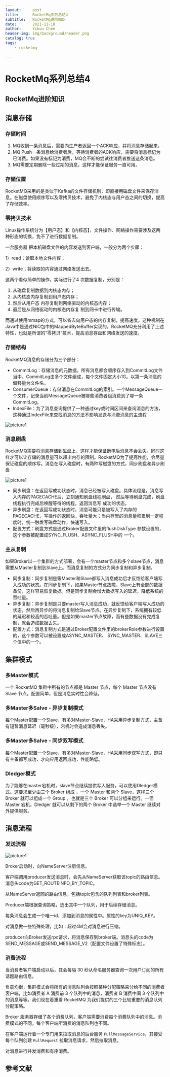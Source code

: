 ```yaml
---
layout:     post
title:      RocketMq系列总结4
subtitle:   RocketMq进阶知识
date:       2021-11-10
author:     Yikun Chen
header-img: img/background/header.png
catalog: true
tags:
    - rocketmq

---
```



# RocketMq系列总结4

RocketMq进阶知识
--

## 消息存储

### 存储时间

1. MQ收到一条消息后，需要向生产者返回一个ACK响应，并将消息存储起来。
2. MQ Push一条消息给消费者后，等待消费者的ACK响应，需要将消息标记为已消费。如果没有标记为消费，MQ会不断的尝试往消费者推送这条消息。
3. MQ需要定期删除一些过期的消息，这样才能保证服务一直可用。

### 存储位置

RocketMQ采用的是类似于Kafka的文件存储机制，即直接用磁盘文件来保存消息。在磁盘使用顺序写以及零拷贝技术，避免了内核态与用户态之间的切换，提高了存储效率。

### 零拷贝技术

Linux操作系统分为【用户态】和【内核态】，文件操作、网络操作需要涉及这两种形态的切换，免不了进行数据复制。

一台服务器 把本机磁盘文件的内容发送到客户端，一般分为两个步骤：

1）read；读取本地文件内容；

2）write；将读取的内容通过网络发送出去。

这两个看似简单的操作，实际进行了4 次数据复制，分别是：

1. 从磁盘复制数据到内核态内存；
2. 从内核态内存复制到用户态内存；
3. 然后从用户态 内存复制到网络驱动的内核态内存；
4. 最后是从网络驱动的内核态内存复 制到网卡中进行传输。

而通过使用mmap的方式，可以省去向用户态的内存复制，提高速度。这种机制在Java中是通过NIO包中的MappedByteBuffer实现的。RocketMQ充分利用了上述特性，也就是所谓的“零拷贝”技术，提高消息存盘和网络发送的速度。

### 存储结构

RocketMQ消息的存储分为三个部分：

- CommitLog：存储消息的元数据。所有消息都会顺序存入到CommitLog文件当中。CommitLog由多个文件组成，每个文件固定大小1G。以第一条消息的偏移量为文件名。
- ConsumerQueue：存储消息在CommitLog的索引。一个MessageQueue一个文件，记录当前MessageQueue被哪些消费者组消费到了哪一条CommitLog。
- IndexFile：为了消息查询提供了一种通过key或时间区间来查询消息的方法，这种通过IndexFile来查找消息的方法不影响发送与消费消息的主流程

![picture1](/img/rocketmq/save.png)

### 消息刷盘

RocketMQ需要将消息存储到磁盘上，这样才能保证断电后消息不会丢失。同时这样才可以让存储的消息量可以超出内存的限制。RocketMQ为了提高性能，会尽量保证磁盘的顺序写。消息在写入磁盘时，有两种写磁盘的方式，同步刷盘和异步刷盘

![picture1](/img/rocketmq/shuapan.png)

- 同步刷盘：在返回写成功状态时，消息已经被写入磁盘。具体流程是，消息写入内存的PAGECACHE后，立刻通知刷盘线程刷盘， 然后等待刷盘完成，刷盘线程执行完成后唤醒等待的线程，返回消息写 成功的状态。
- 异步刷盘：在返回写成功状态时，消息可能只是被写入了内存的PAGECACHE，写操作的返回快，吞吐量大；当内存里的消息量积累到一定程度时，统一触发写磁盘动作，快速写入。
- 配置方式：刷盘方式是通过Broker配置文件里的flushDiskType 参数设置的，这个参数被配置成SYNC_FLUSH、ASYNC_FLUSH中的 一个。

### 主从复制

如果Broker以一个集群的方式部署，会有一个master节点和多个slave节点，消息需要从Master复制到Slave上。而消息复制的方式分为同步复制和异步复制。

- 同步复制：同步复制是等Master和Slave都写入消息成功后才反馈给客户端写入成功的状态。在同步复制下，如果Master节点故障，Slave上有全部的数据备份，这样容易恢复数据。但是同步复制会增大数据写入的延迟，降低系统的吞吐量。
- 异步复制：异步复制是只要master写入消息成功，就反馈给客户端写入成功的状态。然后再异步的将消息复制给Slave节点。在异步复制下，系统拥有较低的延迟和较高的吞吐量。但是如果master节点故障，而有些数据没有完成复制，就会造成数据丢失。
- 配置方式：消息复制方式是通过Broker配置文件里的brokerRole参数进行设置的，这个参数可以被设置成ASYNC_MASTER、 SYNC_MASTER、SLAVE三个值中的一个。

## 集群模式

### 多Master模式

一个 RocketMQ 集群中所有的节点都是 Master 节点，每个 Master 节点没有 Slave 节点。配置简单，但是消息实时性会降低。

### 多Master多Salve - 异步复制模式

每个Master配置一个Slave，有多对Master-Slave，HA采用异步复制方式，主备有短暂消息延迟（毫秒级），宕机时会造成消息丢失。

### 多Master多Salve - 同步双写模式

每个Master配置一个Slave，有多对Master-Slave，HA采用同步双写方式，即只有主备都写成功，才向应用返回成功，性能略低。

### Dledger模式

为了能够在master宕机时，slave节点继续提供写入服务，可以使用Dledger模式。这要求至少由三个 Broker 组成 ，一个 Master 和两个 Slave，这样三个 Broker 就可以组成一个 Group ，也就是三个 Broker 可以分组来运行。一但 Master 宕机，Dledger 就可以从剩下的两个 Broker 中选举一个 Master 继续对外提供服务。

## 消息流程

### 发送流程

![picture1](/img/rocketmq/send.png)

Broker启动时，向NameServer注册信息。

客户端调用producer发送消息时，会先从NameServer获取该topic的路由信息。消息头code为GET_ROUTEINFO_BY_TOPIC。

从NameServer返回的路由信息，包括topic包含的队列列表和broker列表。

Producer端根据查询策略，选出其中一个队列，用于后续存储消息。

每条消息会生成一个唯一id，添加到消息的属性中。属性的key为UNIQ_KEY。

对消息做一些特殊处理，比如：超过4M会对消息进行压缩。

producer向Broker发送rpc请求，将消息保存到broker端。消息头的code为SEND_MESSAGE或SEND_MESSAGE_V2（配置文件设置了特殊标志）。

### 消费流程

当消费者客户端启动以后，其会每隔 30 秒从命名服务器查询一次用户订阅的所有话题路由信息。

负载均衡，集群模式会将所有的消息队列会按照某种分配策略来分给不同的消费者客户端，比如消费者 A 消费前 3 个队列中的消息，消费者 B 消费中间 3 个队列中的消息等等。我们现在着重看 RocketMQ 为我们提供的三个比较重要的消息队列分配策略。

Broker 服务器存储了各个消费队列，客户端需要消费每个消费队列中的消息。消费模式的不同，每个客户端所消费的消息队列也不同。

在客户端运行着一个专门用来拉取消息的后台服务 `PullMessageService`，其接受每个队列创建 `PullRequest` 拉取消息请求，然后拉取消息。

对消息进行并发消费和有序消费。


参考文献
--